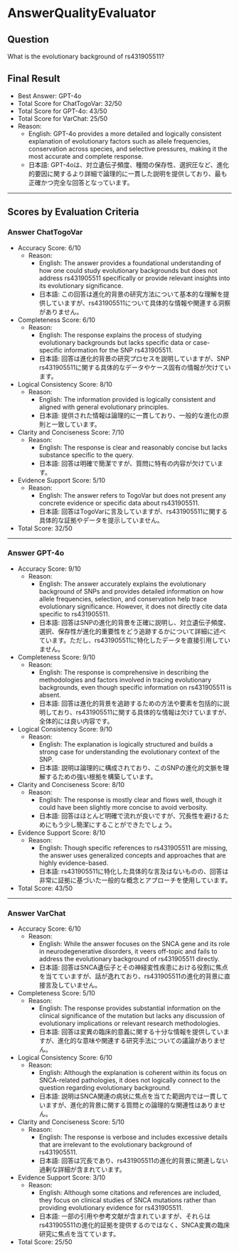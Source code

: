 # AnswerQualityEvaluator

## Question

What is the evolutionary background of rs431905511?

## Final Result

- Best Answer: GPT-4o
- Total Score for ChatTogoVar: 32/50
- Total Score for GPT-4o: 43/50
- Total Score for VarChat: 25/50
- Reason: 
  - English: GPT-4o provides a more detailed and logically consistent explanation of evolutionary factors such as allele frequencies, conservation across species, and selective pressures, making it the most accurate and complete response.
  - 日本語: GPT-4oは、対立遺伝子頻度、種間の保存性、選択圧など、進化的要因に関するより詳細で論理的に一貫した説明を提供しており、最も正確かつ完全な回答となっています。

---

## Scores by Evaluation Criteria

### Answer ChatTogoVar
- Accuracy Score: 6/10
  - Reason: 
    - English: The answer provides a foundational understanding of how one could study evolutionary backgrounds but does not address rs431905511 specifically or provide relevant insights into its evolutionary significance.
    - 日本語: この回答は進化的背景の研究方法について基本的な理解を提供していますが、rs431905511について具体的な情報や関連する洞察がありません。
- Completeness Score: 6/10
  - Reason: 
    - English: The response explains the process of studying evolutionary backgrounds but lacks specific data or case-specific information for the SNP rs431905511.
    - 日本語: 回答は進化的背景の研究プロセスを説明していますが、SNP rs431905511に関する具体的なデータやケース固有の情報が欠けています。
- Logical Consistency Score: 8/10
  - Reason: 
    - English: The information provided is logically consistent and aligned with general evolutionary principles.
    - 日本語: 提供された情報は論理的に一貫しており、一般的な進化の原則と一致しています。
- Clarity and Conciseness Score: 7/10
  - Reason: 
    - English: The response is clear and reasonably concise but lacks substance specific to the query.
    - 日本語: 回答は明確で簡潔ですが、質問に特有の内容が欠けています。
- Evidence Support Score: 5/10
  - Reason: 
    - English: The answer refers to TogoVar but does not present any concrete evidence or specific data about rs431905511.
    - 日本語: 回答はTogoVarに言及していますが、rs431905511に関する具体的な証拠やデータを提示していません。
- Total Score: 32/50

---

### Answer GPT-4o
- Accuracy Score: 9/10
  - Reason: 
    - English: The answer accurately explains the evolutionary background of SNPs and provides detailed information on how allele frequencies, selection, and conservation help trace evolutionary significance. However, it does not directly cite data specific to rs431905511.
    - 日本語: 回答はSNPの進化的背景を正確に説明し、対立遺伝子頻度、選択、保存性が進化的重要性をどう追跡するかについて詳細に述べています。ただし、rs431905511に特化したデータを直接引用していません。
- Completeness Score: 9/10
  - Reason: 
    - English: The response is comprehensive in describing the methodologies and factors involved in tracing evolutionary backgrounds, even though specific information on rs431905511 is absent.
    - 日本語: 回答は進化的背景を追跡するための方法や要素を包括的に説明しており、rs431905511に関する具体的な情報は欠けていますが、全体的には良い内容です。
- Logical Consistency Score: 9/10
  - Reason: 
    - English: The explanation is logically structured and builds a strong case for understanding the evolutionary context of the SNP.
    - 日本語: 説明は論理的に構成されており、このSNPの進化的文脈を理解するための強い根拠を構築しています。
- Clarity and Conciseness Score: 8/10
  - Reason: 
    - English: The response is mostly clear and flows well, though it could have been slightly more concise to avoid verbosity.
    - 日本語: 回答はほとんど明確で流れが良いですが、冗長性を避けるためにもう少し簡潔にすることができたでしょう。
- Evidence Support Score: 8/10
  - Reason: 
    - English: Though specific references to rs431905511 are missing, the answer uses generalized concepts and approaches that are highly evidence-based.
    - 日本語: rs431905511に特化した具体的な言及はないものの、回答は非常に証拠に基づいた一般的な概念とアプローチを使用しています。
- Total Score: 43/50

---

### Answer VarChat
- Accuracy Score: 6/10
  - Reason: 
    - English: While the answer focuses on the SNCA gene and its role in neurodegenerative disorders, it veers off-topic and fails to address the evolutionary background of rs431905511 directly.
    - 日本語: 回答はSNCA遺伝子とその神経変性疾患における役割に焦点を当てていますが、話が逸れており、rs431905511の進化的背景に直接言及していません。
- Completeness Score: 5/10
  - Reason: 
    - English: The response provides substantial information on the clinical significance of the mutation but lacks any discussion of evolutionary implications or relevant research methodologies.
    - 日本語: 回答は変異の臨床的意義に関する十分な情報を提供していますが、進化的な意味や関連する研究手法についての議論がありません。
- Logical Consistency Score: 6/10
  - Reason: 
    - English: Although the explanation is coherent within its focus on SNCA-related pathologies, it does not logically connect to the question regarding evolutionary background.
    - 日本語: 説明はSNCA関連の病状に焦点を当てた範囲内では一貫していますが、進化的背景に関する質問との論理的な関連性はありません。
- Clarity and Conciseness Score: 5/10
  - Reason: 
    - English: The response is verbose and includes excessive details that are irrelevant to the evolutionary background of rs431905511.
    - 日本語: 回答は冗長であり、rs431905511の進化的背景に関連しない過剰な詳細が含まれています。
- Evidence Support Score: 3/10
  - Reason: 
    - English: Although some citations and references are included, they focus on clinical studies of SNCA mutations rather than providing evolutionary evidence for rs431905511.
    - 日本語: 一部の引用や参考文献が含まれていますが、それらはrs431905511の進化的証拠を提供するのではなく、SNCA変異の臨床研究に焦点を当てています。
- Total Score: 25/50
